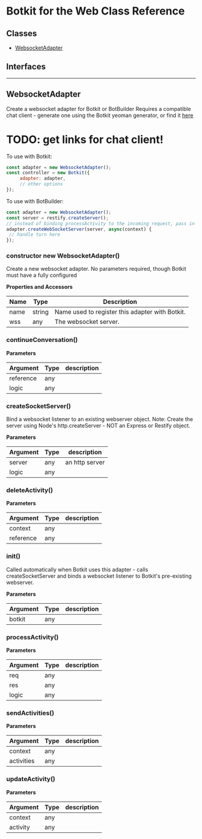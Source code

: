 # Botkit for the Web Class Reference

## Classes


* <a href="#WebsocketAdapter">WebsocketAdapter</a>

## Interfaces


---

<a name="WebsocketAdapter"></a>
## WebsocketAdapter
Create a websocket adapter for Botkit or BotBuilder
Requires a compatible chat client - generate one using the Botkit yeoman generator, or find it [here]()
# TODO: get links for chat client!

To use with Botkit:
```javascript
const adapter = new WebsocketAdapter();
const controller = new Botkit({
     adapter: adapter,
     // other options
});
```

To use with BotBuilder:
```javascript
const adapter = new WebsocketAdapter();
const server = restify.createServer();
// instead of binding processActivity to the incoming request, pass in turn handler logic to createWebSocketServer
adapter.createWebSocketServer(server, async(context) {
 // handle turn here
});
```

### constructor new WebsocketAdapter()
Create a new websocket adapter. No parameters required, though Botkit must have a fully configured


**Properties and Accessors**

| Name | Type | Description
|--- |--- |---
| name | string | Name used to register this adapter with Botkit.
| wss | any | The websocket server.

<a name="continueConversation"></a>
### continueConversation()


**Parameters**

| Argument | Type | description
|--- |--- |---
| reference| any | 
| logic| any | 



<a name="createSocketServer"></a>
### createSocketServer()
Bind a websocket listener to an existing webserver object.
Note: Create the server using Node's http.createServer - NOT an Express or Restify object.

**Parameters**

| Argument | Type | description
|--- |--- |---
| server| any | an http server<br/>
| logic| any | 



<a name="deleteActivity"></a>
### deleteActivity()


**Parameters**

| Argument | Type | description
|--- |--- |---
| context| any | 
| reference| any | 



<a name="init"></a>
### init()
Called automatically when Botkit uses this adapter - calls createSocketServer and binds a websocket listener to Botkit's pre-existing webserver.

**Parameters**

| Argument | Type | description
|--- |--- |---
| botkit| any | <br/>



<a name="processActivity"></a>
### processActivity()


**Parameters**

| Argument | Type | description
|--- |--- |---
| req| any | 
| res| any | 
| logic| any | 



<a name="sendActivities"></a>
### sendActivities()


**Parameters**

| Argument | Type | description
|--- |--- |---
| context| any | 
| activities| any | 



<a name="updateActivity"></a>
### updateActivity()


**Parameters**

| Argument | Type | description
|--- |--- |---
| context| any | 
| activity| any | 






